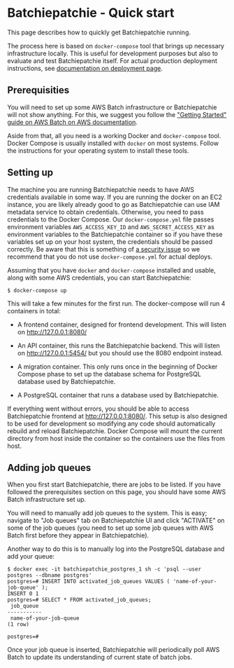 Batchiepatchie - Quick start
============================

This page describes how to quickly get Batchiepatchie running.

The process here is based on `docker-compose` tool that brings up necessary
infrastructure locally. This is useful for development purposes but also to
evaluate and test Batchiepatchie itself. For actual production deployment
instructions, see [documentation on deployment page](deployment).

Prerequisities
--------------

You will need to set up some AWS Batch infrastructure or Batchiepatchie will
not show anything. For this, we suggest you follow the ["Getting Started" guide
on AWS Batch on AWS
documentation](https://docs.aws.amazon.com/batch/latest/userguide/Batch_GetStarted.html).

Aside from that, all you need is a working Docker and `docker-compose` tool.
Docker Compose is usually installed with `docker` on most systems. Follow the
instructions for your operating system to install these tools.

Setting up
----------

The machine you are running Batchiepatchie needs to have AWS credentials
available in some way. If you are running the docker on an EC2 instance, you
are likely already good to go as Batchiepatchie can use IAM metadata service to
obtain credentials. Otherwise, you need to pass credentials to the Docker
Compose. Our `docker-compose.yml` file passes environment variables
`AWS_ACCESS_KEY_ID` and `AWS_SECRET_ACCESS_KEY` as environment variables to the
Batchiepatchie container so if you have these variables set up on your host
system, the credentials should be passed correctly. Be aware that this is
something of [a security
issue](https://diogomonica.com/2017/03/27/why-you-shouldnt-use-env-variables-for-secret-data/)
so we recommend that you do not use `docker-compose.yml` for actual deploys.

Assuming that you have `docker` and `docker-compose` installed and usable,
along with some AWS credentials, you can start Batchiepatchie:

    $ docker-compose up

This will take a few minutes for the first run. The docker-compose will run 4 containers in total:

  * A frontend container, designed for frontend development. This will listen on http://127.0.0.1:8080/

  * An API container, this runs the Batchiepatchie backend. This will listen on http://127.0.0.1:5454/ but you should use the 8080 endpoint instead.

  * A migration container. This only runs once in the beginning of Docker Compose phase to set up the database schema for PostgreSQL database used by Batchiepatchie.

  * A PostgreSQL container that runs a database used by Batchiepatchie.

If everything went without errors, you should be able to access Batchiepatchie
frontend at http://127.0.0.1:8080/. This setup is also designed to be used for
development so modifying any code should automatically rebuild and reload
Batchiepatchie. Docker Compose will mount the current directory from host
inside the container so the containers use the files from host.

Adding job queues
-----------------

When you first start Batchiepatchie, there are jobs to be listed. If you have
followed the prerequisites section on this page, you should have some AWS Batch
infrastructure set up.

You will need to manually add job queues to the system. This is easy; navigate
to "Job queues" tab on Batchiepatchie UI and click "ACTIVATE" on some of the
job queues (you need to set up some job queues with AWS Batch first before they
appear in Batchiepatchie).

Another way to do this is to manually log into the PostgreSQL database and add
your queue:

    $ docker exec -it batchiepatchie_postgres_1 sh -c 'psql --user postgres --dbname postgres'
    postgres=# INSERT INTO activated_job_queues VALUES ( 'name-of-your-job-queue' );
    INSERT 0 1
    postgres=# SELECT * FROM activated_job_queues;
     job_queue
    -----------
     name-of-your-job-queue
    (1 row)

    postgres=#

Once your job queue is inserted, Batchiepatchie will periodically poll AWS
Batch to update its understanding of current state of batch jobs.
